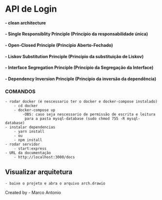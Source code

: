 # API de Login

#### - clean architecture

#### - Single Responsiblity Principle (Princípio da responsabilidade única)
#### - Open-Closed Principle (Princípio Aberto-Fechado)
#### - Liskov Substitution Principle (Princípio da substituição de Liskov)
#### - Interface Segregation Principle (Princípio da Segregação da Interface)
#### - Dependency Inversion Principle (Princípio da inversão da dependência)


### COMANDOS
    - rodar docker (é nescessario ter o docker e docker-compose instalado)
        - cd docker
        - docker-compose up 
            -OBS: caso seja nescessario de permissão de escrita e leitura
             para a pasta mysql-database (sudo chmod 755 -R mysql-database)
    - instalar dependencias
        - yarn install
        - ou
        - npm install
    - rodar servidor
        - start:express
    - URL da documentação
        - http://localhost:3000/docs

## Visualizar arquitetura 
    - baixe o projeto e abra o arquivo arch.drawio


Created by - Marco Antonio 

